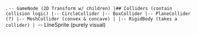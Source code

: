 .
`-- GameNode (2D Transform w/ children)
	|## Colliders (contain collision logic)
	|-- CircleCollider
	|-- BoxCollider
	|-- PlaneCollider (?)
	|-- MeshCollider (convex & concave)
	|
	|-- RigidBody (takes a collider)
	|
	`-- LineSprite (purely visual)